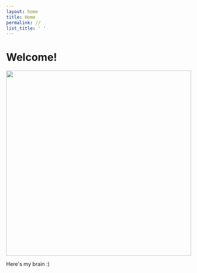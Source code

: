 ```yaml
---
layout: home
title: Home
permalink: //
list_title: ' '
---
```


# Welcome!

<img src="{{site.imgurl}}/myBrain.gif" height="500" />


Here's my brain :)
